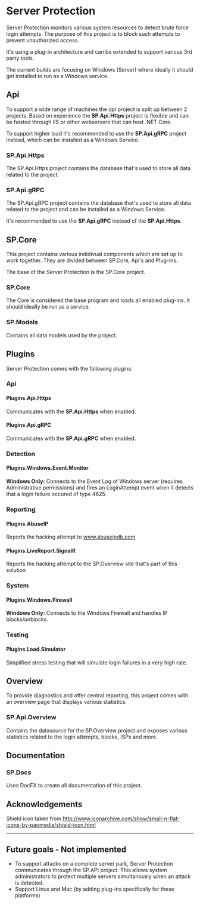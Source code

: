 # **Server Protection**
Server Protection monitors various system resources to detect brute force login attempts. The purpose of this project is to block such attempts to prevent unauthorized access.

It's using a plug-in architecture and can be extended to support various 3rd party tools.

The current builds are focusing on Windows (Server) where ideally it should get installed to run as a Windows service.

## **Api**
To support a wide range of machines the *api* project is split up between 2 projects. Based on experience the **SP.Api.Https** project is flexible and can be hosted through IIS or other webservers that can host .NET Core.

To support higher load it's recommended to use the **SP.Api.gRPC** project instead, which can be installed as a Windows Service. 

### **SP.Api.Https**
The SP.Api.Https project contains the database that's used to store all data related to the project. 

### **SP.Api.gRPC**
The SP.Api.gRPC project contains the database that's used to store all data related to the project and can be installed as a Windows Service.

It's recommended to use the **SP.Api.gRPC** instead of the **SP.Api.Https**.

## **SP.Core**
This project contains various indidivual components which are set up to work together. They are divided between SP.Core, Api's and Plug-ins.

The base of the Server Protection is the SP.Core project.

### **SP.Core**
The Core is considered the base program and loads all enabled plug-ins. It should ideally be run as a service. 

### **SP.Models**
Contains all data models used by the project.

## **Plugins**
Server Protection comes with the following plugins:

### **Api**

#### **Plugins.Api.Https**
Communicates with the **SP.Api.Https** when enabled.

#### **Plugins.Api.gRPC**
Communicates with the **SP.Api.gRPC** when enabled.

### **Detection**

#### **Plugins.Windows.Event.Monitor**
**Windows Only:** Connects to the Event Log of Windows server (requires Administrative permissions) and fires an LoginAttempt event when it detects
that a login failure occured of type 4625.  

### **Reporting**
#### **Plugins.AbuseIP**
Reports the hacking attempt to www.abuseipdb.com

#### **Plugins.LiveReport.SignalR**
Reports the hacking attempt to the SP.Overview site that's part of this solution

### **System**
#### **Plugins.Windows.Firewall**
**Windows Only:** Connects to the Windows Firewall and handles IP blocks/unblocks.

### **Testing**
#### **Plugins.Load.Simulator**
Simplified stress testing that will simulate login failures in a very high rate.

## **Overview**
To provide diagnostics and offer central reporting, this project comes with an overview page that displays various statistics.

### **SP.Api.Overview**
Contains the datasource for the SP.Overview project and exposes various statistics related to the login attempts, blocks, ISPs and more.

## **Documentation**

### **SP.Docs**
Uses DocFX to create all documentation of this project.

## Acknowledgements
Shield icon taken from http://www.iconarchive.com/show/small-n-flat-icons-by-paomedia/shield-icon.html

---

## Future goals - Not implemented
* To support attacks on a complete server park, Server Protection communicates through the SP.API project. This allows system administrators to protect multiple servers simultanously 
when an attack is detected.
* Support Linux and Mac (by adding plug-ins specifically for these platforms)
